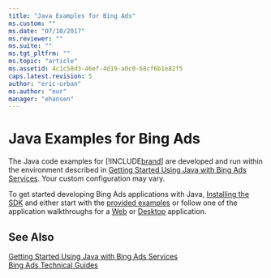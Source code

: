 ```yaml
---
title: "Java Examples for Bing Ads"
ms.custom: ""
ms.date: "07/10/2017"
ms.reviewer: ""
ms.suite: ""
ms.tgt_pltfrm: ""
ms.topic: "article"
ms.assetid: 4c1c58d3-46ef-4d19-a0c0-68cf6b1e82f5
caps.latest.revision: 5
author: "eric-urban"
ms.author: "eur"
manager: "ehansen"
---
```

# Java Examples for Bing Ads
The Java code examples for [!INCLUDE[brand](../../concepts/guides/includes/brand.md)] are developed and run within the environment described in [Getting Started Using Java with Bing Ads Services](../../concepts/get-started/getting-started-using-java-with-bing-ads-services.md). Your custom configuration may vary.

To get started developing Bing Ads applications with Java, [Installing the SDK](../../concepts/get-started/getting-started-using-java-with-bing-ads-services.md#installation) and either start with the [provided examples](http://go.microsoft.com/fwlink/?LinkId=525443) or follow one of the application walkthroughs for a [Web](../../concepts/get-started/walkthrough-bing-ads-web-application-in-java.md) or [Desktop](../../concepts/get-started/walkthrough-bing-ads-desktop-application-in-java.md) application.

## See Also
[Getting Started Using Java with Bing Ads Services](../../concepts/get-started/getting-started-using-java-with-bing-ads-services.md)  
[Bing Ads Technical Guides](../../concepts/guides/bing-ads-technical-guides.md)  

